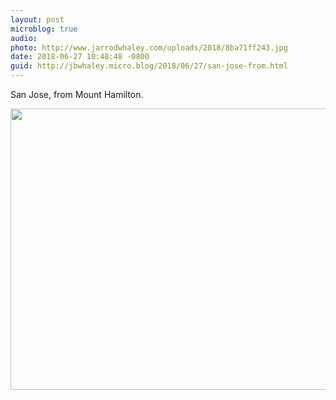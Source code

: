 ```yaml
---
layout: post
microblog: true
audio: 
photo: http://www.jarrodwhaley.com/uploads/2018/8ba71ff243.jpg
date: 2018-06-27 10:48:48 -0800
guid: http://jbwhaley.micro.blog/2018/06/27/san-jose-from.html
---
```

San Jose, from Mount Hamilton.

<img src="http://www.jarrodwhaley.com/uploads/2018/8ba71ff243.jpg" width="600" height="450" />
